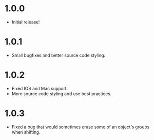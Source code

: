 # 1.0.0
- Initial release!

# 1.0.1
- Small bugfixes and better source code styling.

# 1.0.2
- Fixed IOS and Mac support.
- More source code styling and use best practices.

# 1.0.3
- Fixed a bug that would sometimes erase some of an object's groups when shifting.
